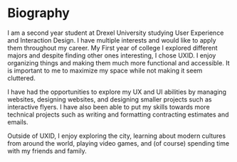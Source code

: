 # Biography

I am a second year student at Drexel University studying User Experience and Interaction Design. I have multiple interests and would like to apply them throughout my career. My First year of college I explored different majors and despite finding other ones interesting, I chose UXID. I enjoy organizing things and making them much more functional and accessible. It is  important to me to maximize my space while not making it seem cluttered.

I have had the opportunities to explore my UX and UI abilities by managing websites, designing websites, and designing smaller projects such as interactive flyers. I have also been able to put my skills towards more technical projects such as writing and formatting contracting estimates and emails.

Outside of UXID, I enjoy exploring the city, learning about modern cultures from around the world, playing video games, and (of course) spending time with my friends and family.
